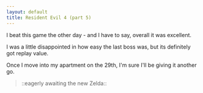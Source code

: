 ```yaml
---
layout: default
title: Resident Evil 4 (part 5)
---
```


I beat this game the other day - and I have to say, overall it was excellent.

I was a little disappointed in how easy the last boss was, but its definitely
got replay value.

Once I move into my apartment on the 29th, I'm sure I'll be giving it another
go.

> ::eagerly awaiting the new Zelda::
